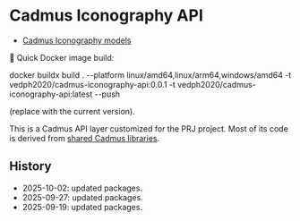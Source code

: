 ﻿# Cadmus Iconography API

- [Cadmus Iconography models](https://github.com/vedph/cadmus-iconography)

🐋 Quick Docker image build:

  docker buildx build . --platform linux/amd64,linux/arm64,windows/amd64 -t vedph2020/cadmus-iconography-api:0.0.1 -t vedph2020/cadmus-iconography-api:latest --push

(replace with the current version).

This is a Cadmus API layer customized for the PRJ project. Most of its code is derived from [shared Cadmus libraries](https://github.com/vedph/cadmus-api).

## History

- 2025-10-02: updated packages.
- 2025-09-27: updated packages.
- 2025-09-19: updated packages.
